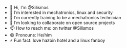 - 👋 Hi, I’m @Silismos
- 👀 I’m interested in mechatronics, linux and security
- 🌱 I’m currently training to be a mechatronics technician
- 💞️ I’m looking to collaborate on open source projects
- 📫 How to reach me: on twitter @Silismos
- 😄 Pronouns: He/him
- ⚡ Fun fact: love hazbin hotel and a linux fanboy

<!---
Silismos/Silismos is a ✨ special ✨ repository because its `README.md` (this file) appears on your GitHub profile.
You can click the Preview link to take a look at your changes.
--->
